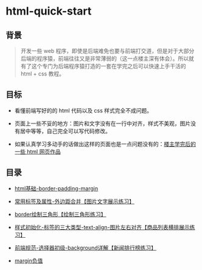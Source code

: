 # html-quick-start

## 背景

> 开发一些 web 程序，即使是后端难免也要与前端打交道，但是对于大部分后端的程序猿，前端往往又是非常薄弱的（这一点楼主深有体会）。所以就有了这个专门为后端程序猿打造的一套在学完之后可以快速上手干活的 html + css 教程。

## 目标

* 看懂前端写好的的 html 代码以及 css 样式完全不成问题。

* 页面上一些不妥的地方：图片和文字没有在一行中对齐，样式不美观，图片没有居中等等，自己完全可以写代码修改。

* 如果认真学习多动手的话做出这样的页面也是一点问题没有的：[楼主学完后的一些 html 网页作品](https://github.com/MrQuJL/html-works "楼主学完后的一些 html 网页作品")

## 目录

* [html基础-border-padding-margin](https://github.com/MrQuJL/html-quick-start/blob/master/01_html基础-border-padding-margin/README.md "html基础-border-padding-margin")

* [常用标签及属性-外边距合并【图片文字展示练习】](https://github.com/MrQuJL/html-quick-start/blob/master/02_常用标签及属性-外边距合并/README.md "常用标签及属性-外边距合并")

* [border绘制三角形【绘制三角形练习】](https://github.com/MrQuJL/html-quick-start/blob/master/03_border绘制三角形/README.md "border绘制三角形")

* [样式初始化-标签的三大类型-text-align-图片左右对齐【商品列表横排展示练习】](https://github.com/MrQuJL/html-quick-start/blob/master/04_样式初始化-标签的三大类型-text-align/README.md "样式初始化-标签的三大类型-text-align-图片左右对齐")

* [前端规范-选择器初级-background详解【新闻排行榜练习】](https://github.com/MrQuJL/html-quick-start/blob/master/05_前端规范-选择器初级-background详解/README.md "前端规范-选择器初级-background详解")

* [margin负值](https://github.com/MrQuJL/html-quick-start/blob/master/06_margin负值/README.md "margin负值")




